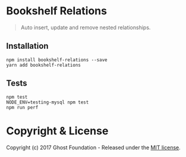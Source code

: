 # Bookshelf Relations


> Auto insert, update and remove nested relationships.

## Installation

    npm install bookshelf-relations --save
    yarn add bookshelf-relations

## Tests

    npm test
    NODE_ENV=testing-mysql npm test
    npm run perf

# Copyright & License

Copyright (c) 2017 Ghost Foundation - Released under the [MIT license](LICENSE).

